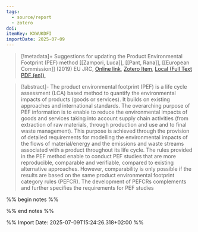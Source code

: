 ```yaml
---
tags:
  - source/report
  - zotero
doi: 
itemKey: KXWUKDFI
importDate: 2025-07-09
---
```

>[!metadata]+
> Suggestions for updating the  Product Environmental Footprint (PEF) method
> [[Zampori, Luca]], [[Pant, Rana]], 
> [[European Commission]] (2019)
> EU JRC, 
> [Online link](), [Zotero Item](zotero://select/library/items/KXWUKDFI), [Local (Full Text PDF (en))](file://C:/Users/aburg/Documents/references/zotero/storage/J7NZJMXJ/Zampori2019_Suggestionsupdating.pdf), 

>[!abstract]-
>The product environmental footprint (PEF) is a life cycle assessment (LCA) based method to quantify the environmental impacts of products (goods or services). It builds on existing approaches and international standards. The overarching purpose of PEF information is to enable to reduce the environmental impacts of goods and services taking into account supply chain activities (from extraction of raw materials, through production and use and to final waste management). This purpose is achieved through the provision of detailed requirements for modelling the environmental impacts of the flows of material/energy and the emissions and waste streams associated with a product throughout its life cycle. The rules provided in the PEF method enable to conduct PEF studies that are more reproducible, comparable and verifiable, compared to existing alternative approaches. However, comparability is only possible if the results are based on the same product environmental footprint category rules (PEFCR). The development of PEFCRs complements and further specifies the requirements for PEF studies

%% begin notes %%

%% end notes %%

%% Import Date: 2025-07-09T15:24:26.318+02:00 %%
